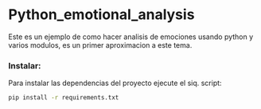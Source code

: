 # Python_emotional_analysis
Este es un ejemplo de como hacer analisis de emociones usando python y varios modulos, es un primer aproximacion a este tema.

### Instalar:
Para instalar las dependencias del proyecto ejecute el siq. script:

```sh
pip install -r requirements.txt
```
